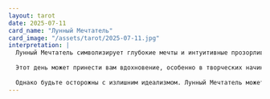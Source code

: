 ```yaml
---
layout: tarot
date: 2025-07-11
card_name: "Лунный Мечтатель"
card_image: "/assets/tarot/2025-07-11.jpg"
interpretation: |
  Лунный Мечтатель символизирует глубокие мечты и интуитивные прозорливости. Эта карта говорит о том, что сегодня вам стоит уделить время своим внутренним переживаниям и чувствам. Возможно, вы находитесь на пороге нового понимания или открытия, которое может изменить ваш взгляд на жизнь. Лунный свет освещает ваш путь, но помните, что не все так просто: за мечтами могут скрываться и иллюзии.
  
  Этот день может принести вам вдохновение, особенно в творческих начинаниях. Постарайтесь записывать свои мысли и идеи, которые могут приходить к вам спонтанно. Это время для медитации и саморазмышлений. Вам стоит прислушаться к своему внутреннему голосу, который подскажет, в каком направлении двигаться дальше.
  
  Однако будьте осторожны с излишним идеализмом. Лунный Мечтатель может указывать на то, что некоторые мечты могут быть недостижимыми. Важно отделять реалистичные цели от тех, что могут оказаться лишь плодом вашего воображения. Постарайтесь найти баланс между мечтами и реальностью, чтобы не разочароваться в своих ожиданиях.
---
```

